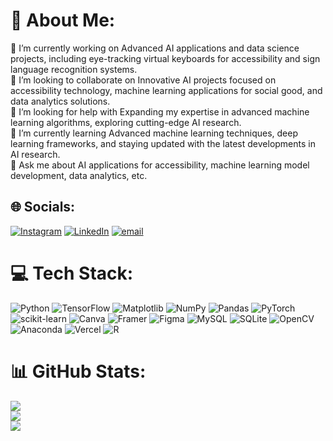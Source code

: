 # 💫 About Me:
🔭 I’m currently working on Advanced AI applications and data science projects, including eye-tracking virtual keyboards for accessibility and sign language recognition systems.<br>👯 I’m looking to collaborate on Innovative AI projects focused on accessibility technology, machine learning applications for social good, and data analytics solutions.<br>🤝 I’m looking for help with Expanding my expertise in advanced machine learning algorithms, exploring cutting-edge AI research.<br>🌱 I’m currently learning Advanced machine learning techniques, deep learning frameworks, and staying updated with the latest developments in AI research.<br>💬 Ask me about AI applications for accessibility, machine learning model development, data analytics, etc.


## 🌐 Socials:
[![Instagram](https://img.shields.io/badge/Instagram-%23E4405F.svg?logo=Instagram&logoColor=white)](https://instagram.com/https://instagram.com/palandeprachiti) [![LinkedIn](https://img.shields.io/badge/LinkedIn-%230077B5.svg?logo=linkedin&logoColor=white)](https://linkedin.com/in/https://in.linkedin.com/in/prachiti-palande-947842284) [![email](https://img.shields.io/badge/Email-D14836?logo=gmail&logoColor=white)](mailto:prachitipalande191@gmail.com) 

# 💻 Tech Stack:
![Python](https://img.shields.io/badge/python-3670A0?style=plastic&logo=python&logoColor=ffdd54) ![TensorFlow](https://img.shields.io/badge/TensorFlow-%23FF6F00.svg?style=plastic&logo=TensorFlow&logoColor=white) ![Matplotlib](https://img.shields.io/badge/Matplotlib-%23ffffff.svg?style=plastic&logo=Matplotlib&logoColor=black) ![NumPy](https://img.shields.io/badge/numpy-%23013243.svg?style=plastic&logo=numpy&logoColor=white) ![Pandas](https://img.shields.io/badge/pandas-%23150458.svg?style=plastic&logo=pandas&logoColor=white) ![PyTorch](https://img.shields.io/badge/PyTorch-%23EE4C2C.svg?style=plastic&logo=PyTorch&logoColor=white) ![scikit-learn](https://img.shields.io/badge/scikit--learn-%23F7931E.svg?style=plastic&logo=scikit-learn&logoColor=white) ![Canva](https://img.shields.io/badge/Canva-%2300C4CC.svg?style=plastic&logo=Canva&logoColor=white) ![Framer](https://img.shields.io/badge/Framer-black?style=plastic&logo=framer&logoColor=blue) ![Figma](https://img.shields.io/badge/figma-%23F24E1E.svg?style=plastic&logo=figma&logoColor=white) ![MySQL](https://img.shields.io/badge/mysql-4479A1.svg?style=plastic&logo=mysql&logoColor=white) ![SQLite](https://img.shields.io/badge/sqlite-%2307405e.svg?style=plastic&logo=sqlite&logoColor=white) ![OpenCV](https://img.shields.io/badge/opencv-%23white.svg?style=plastic&logo=opencv&logoColor=white) ![Anaconda](https://img.shields.io/badge/Anaconda-%2344A833.svg?style=plastic&logo=anaconda&logoColor=white) ![Vercel](https://img.shields.io/badge/vercel-%23000000.svg?style=plastic&logo=vercel&logoColor=white) ![R](https://img.shields.io/badge/r-%23276DC3.svg?style=plastic&logo=r&logoColor=white)
# 📊 GitHub Stats:
![](https://github-readme-stats.vercel.app/api?username=ppalande1903&theme=date_night&hide_border=true&include_all_commits=false&count_private=false)<br/>
![](https://nirzak-streak-stats.vercel.app/?user=ppalande1903&theme=date_night&hide_border=true)<br/>
![](https://github-readme-stats.vercel.app/api/top-langs/?username=ppalande1903&theme=date_night&hide_border=true&include_all_commits=false&count_private=false&layout=compact)
